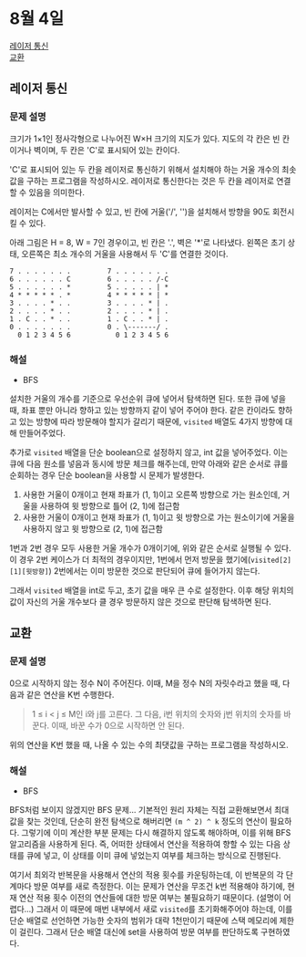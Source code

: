 # 8월 4일

[레이저 통신](https://www.acmicpc.net/problem/6087)  
[교환](https://www.acmicpc.net/problem/1039)  

## 레이저 통신
### 문제 설명
크기가 1×1인 정사각형으로 나누어진 W×H 크기의 지도가 있다. 지도의 각 칸은 빈 칸이거나 벽이며, 두 칸은 'C'로 표시되어 있는 칸이다.  

'C'로 표시되어 있는 두 칸을 레이저로 통신하기 위해서 설치해야 하는 거울 개수의 최솟값을 구하는 프로그램을 작성하시오. 레이저로 통신한다는 것은 두 칸을 레이저로 연결할 수 있음을 의미한다.  

레이저는 C에서만 발사할 수 있고, 빈 칸에 거울('/', '\')을 설치해서 방향을 90도 회전시킬 수 있다.  

아래 그림은 H = 8, W = 7인 경우이고, 빈 칸은 '.', 벽은 '*'로 나타냈다. 왼쪽은 초기 상태, 오른쪽은 최소 개수의 거울을 사용해서 두 'C'를 연결한 것이다.  

``` text
7 . . . . . . .         7 . . . . . . .
6 . . . . . . C         6 . . . . . /-C
5 . . . . . . *         5 . . . . . | *
4 * * * * * . *         4 * * * * * | *
3 . . . . * . .         3 . . . . * | .
2 . . . . * . .         2 . . . . * | .
1 . C . . * . .         1 . C . . * | .
0 . . . . . . .         0 . \-------/ .
  0 1 2 3 4 5 6           0 1 2 3 4 5 6
```

### 해설
- BFS

설치한 거울의 개수를 기준으로 우선순위 큐에 넣어서 탐색하면 된다. 또한 큐에 넣을 때, 좌표 뿐만 아니라 향하고 있는 방향까지 같이 넣어 주어야 한다. 같은 칸이라도 향하고 있는 방향에 따라 방문해야 할지가 갈리기 때문에, `visited` 배열도 4가지 방향에 대해 만들어주었다.  

추가로 `visited` 배열을 단순 boolean으로 설정하지 않고, int 값을 넣어주었다. 이는 큐에 다음 원소를 넣음과 동시에 방문 체크를 해주는데, 만약 아래와 같은 순서로 큐를 순회하는 경우 단순 boolean을 사용할 시 문제가 발생한다.  

1. 사용한 거울이 0개이고 현재 좌표가 (1, 1)이고 오른쪽 방향으로 가는 원소인데, 거울을 사용하여 윗 방향으로 틀어 (2, 1)에 접근함
2. 사용한 거울이 0개이고 현재 좌표가 (1, 1)이고 윗 방향으로 가는 원소이기에 거울을 사용하지 않고 윗 방향으로 (2, 1)에 접근함

1번과 2번 경우 모두 사용한 거울 개수가 0개이기에, 위와 같은 순서로 실행될 수 있다. 이 경우 2번 케이스가 더 최적의 경우이지만, 1번에서 먼저 방문을 했기에(`visited[2][1][윗방향]`) 2번에서는 이미 방문한 것으로 판단되어 큐에 들어가지 않는다.  

그래서 `visited` 배열을 int로 두고, 초기 값을 매우 큰 수로 설정한다. 이후 해당 위치의 값이 자신의 거울 개수보다 클 경우 방문하지 않은 것으로 판단해 탐색하면 된다.

## 교환
### 문제 설명
0으로 시작하지 않는 정수 N이 주어진다. 이때, M을 정수 N의 자릿수라고 했을 때, 다음과 같은 연산을 K번 수행한다.

> 1 ≤ i < j ≤ M인 i와 j를 고른다. 그 다음, i번 위치의 숫자와 j번 위치의 숫자를 바꾼다. 이때, 바꾼 수가 0으로 시작하면 안 된다.

위의 연산을 K번 했을 때, 나올 수 있는 수의 최댓값을 구하는 프로그램을 작성하시오.

### 해설
- BFS

BFS처럼 보이지 않겠지만 BFS 문제... 기본적인 원리 자체는 직접 교환해보면서 최대 값을 찾는 것인데, 단순히 완전 탐색으로 해버리면 `(m ^ 2) ^ k` 정도의 연산이 필요하다. 그렇기에 이미 계산한 부분 문제는 다시 해결하지 않도록 해야하며, 이를 위해 BFS 알고리즘을 사용하게 된다. 즉, 어떠한 상태에서 연산을 적용하여 향할 수 있는 다음 상태를 큐에 넣고, 이 상태를 이미 큐에 넣었는지 여부를 체크하는 방식으로 진행된다.  

여기서 최외각 반복문을 사용해서 연산의 적용 횟수를 카운팅하는데, 이 반복문의 각 단계마다 방문 여부를 새로 측정한다. 이는 문제가 연산을 무조건 k번 적용해야 하기에, 현재 연산 적용 횟수 이전의 연산들에 대한 방문 여부는 불필요하기 때문이다. (설명이 어렵다...) 그래서 이 때문에 매번 내부에서 새로 `visited`를 초기화해주어야 하는데, 이를 단순 배열로 선언하면 가능한 숫자의 범위가 대략 1천만이기 때문에 스택 메모리에 제한이 걸린다. 그래서 단순 배열 대신에 set을 사용하여 방문 여부를 판단하도록 구현하였다.
